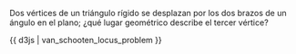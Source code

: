 Dos vértices de un triángulo rígido se desplazan por los dos brazos de un ángulo en el plano; ¿qué lugar geométrico describe el tercer vértice?

{{ d3js | van_schooten_locus_problem }}